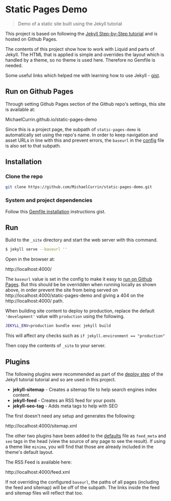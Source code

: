 # Static Pages Demo
> Demo of a static site built using the Jekyll tutorial

This project is based on following the [Jekyll Step-by-Step tutorial](https://jekyllrb.com/docs/step-by-step/01-setup/) and is hosted on Github Pages.

The contents of this project show how to work with Liquid and parts of Jekyll. The HTML that is applied is simple and overrides the layout which is handled by a theme, so no theme is used here. Therefore no Gemfile is needed.

Some useful links which helped me with learning how to use Jekyll - [gist](https://gist.github.com/MichaelCurrin/dfd14bfa74938e40f251bc00445a1627).


## Run on Github Pages

Through setting Github Pages section of the Github repo's settings, this site is available at:

MichaelCurrin.github.io/static-pages-demo

Since this is a project page, the subpath of `static-pages-demo` is automatically set using the repo's name. In order to keep navigation and asset URLs in line with this and prevent errors, the `baseurl` in the [config](_config.yml) file is also set to that subpath.


## Installation

### Clone the repo

```bash
git clone https://github.com/MichaelCurrin/static-pages-demo.git
```

### System and project dependencies

Follow this [Gemfile installation](https://gist.github.com/MichaelCurrin/1085ab164550b31272699920b5549d4b#with-a-gemfile) instructions gist.


## Run


Build to the `_site` directory and start the web server with this command.

```bash
$ jekyll serve --baseurl ''
```

Open in the browser at:

http://localhost:4000/


The `baseurl` value is set in the config to make it easy to [run on Github Pages](#run-on-github-pages). But this should be be overridden when running locally as shown above, in order prevent the site from being served on http://localhost:4000/static-pages-demo and giving a 404 on the http://localhost:4000/ path.


When building site content to deploy to production, replace the default `'development'` value with `production` using the following.

```bash
JEKYLL_ENV=production bundle exec jekyll build
```

This will affect any checks such as `if jekyll.environment == "production"`

Then copy the contents of `_site` to your server.


## Plugins

The following plugins were recommended as part of the [deploy step](https://jekyllrb.com/docs/step-by-step/10-deployment/) of the Jekyll tutorial tutorial and so are used in this project.

- **jekyll-sitemap** - Creates a sitemap file to help search engines index content.
- **jekyll-feed** - Creates an RSS feed for your posts
- **jekyll-seo-tag** - Adds meta tags to help with SEO

The first doesn't need any setup and generates the following:

http://localhost:4000/sitemap.xml

The other two plugins have been added to the [defaults](_layouts/default.html) file as `feed_meta` and `seo` tags in the head (view the source of any page to see the result). If using a theme like `minima`, you will find that those are already included in the theme's default layout.

The RSS Feed is available here:

http://localhost:4000/feed.xml

If not overriding the configured `baseurl`, the paths of all pages (including the feed and sitemap) will be off of the subpath. The links inside the feed and sitemap files will reflect that too.
